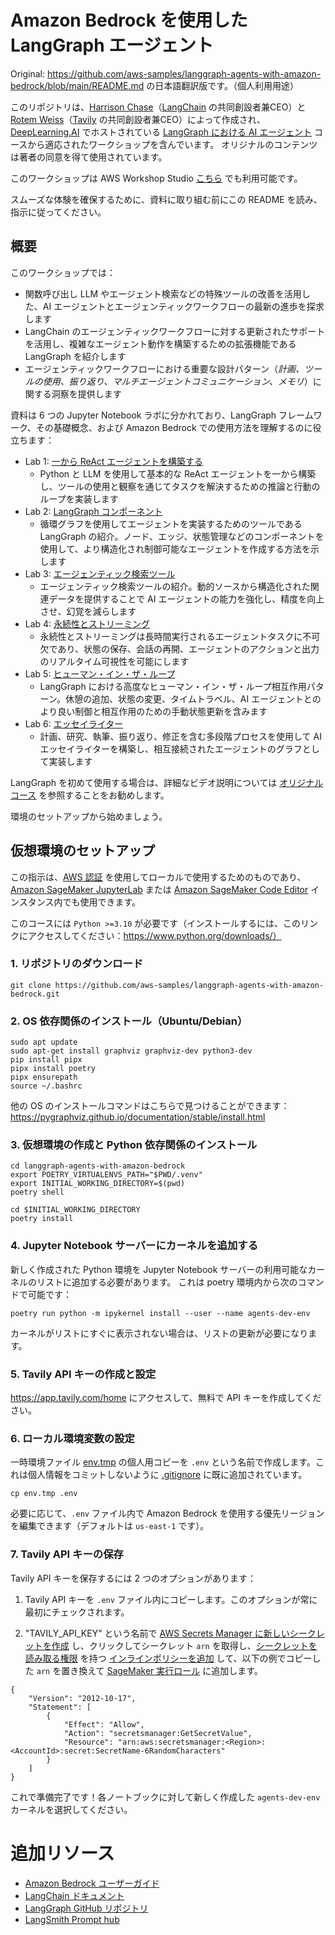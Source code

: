 # Amazon Bedrock を使用した LangGraph エージェント

Original: https://github.com/aws-samples/langgraph-agents-with-amazon-bedrock/blob/main/README.md の日本語翻訳版です。（個人利用用途）

このリポジトリは、[Harrison Chase](https://www.linkedin.com/in/harrison-chase-961287118)（[LangChain](https://www.langchain.com/) の共同創設者兼CEO）と [Rotem Weiss](https://www.linkedin.com/in/rotem-weiss)（[Tavily](https://tavily.com/) の共同創設者兼CEO）によって作成され、[DeepLearning.AI](https://www.deeplearning.ai/) でホストされている [LangGraph における AI エージェント](https://www.deeplearning.ai/short-courses/ai-agents-in-langgraph/) コースから適応されたワークショップを含んでいます。
オリジナルのコンテンツは著者の同意を得て使用されています。

このワークショップは AWS Workshop Studio [こちら](https://catalog.us-east-1.prod.workshops.aws/workshops/9bc28f51-d7c3-468b-ba41-72667f3273f1/en-US) でも利用可能です。

スムーズな体験を確保するために、資料に取り組む前にこの README を読み、指示に従ってください。

## 概要

このワークショップでは：
- 関数呼び出し LLM やエージェント検索などの特殊ツールの改善を活用した、AI エージェントとエージェンティックワークフローの最新の進歩を探求します
- LangChain のエージェンティックワークフローに対する更新されたサポートを活用し、複雑なエージェント動作を構築するための拡張機能である LangGraph を紹介します
- エージェンティックワークフローにおける重要な設計パターン（*計画、ツールの使用、振り返り、マルチエージェントコミュニケーション、メモリ*）に関する洞察を提供します

資料は 6 つの Jupyter Notebook ラボに分かれており、LangGraph フレームワーク、その基礎概念、および Amazon Bedrock での使用方法を理解するのに役立ちます：

- Lab 1: [一から ReAct エージェントを構築する](Lab_1/)
    - Python と LLM を使用して基本的な ReAct エージェントを一から構築し、ツールの使用と観察を通じてタスクを解決するための推論と行動のループを実装します
- Lab 2: [LangGraph コンポーネント](Lab_2/)
    - 循環グラフを使用してエージェントを実装するためのツールである LangGraph の紹介。ノード、エッジ、状態管理などのコンポーネントを使用して、より構造化され制御可能なエージェントを作成する方法を示します
- Lab 3: [エージェンティック検索ツール](Lab_3/)
    - エージェンティック検索ツールの紹介。動的ソースから構造化された関連データを提供することで AI エージェントの能力を強化し、精度を向上させ、幻覚を減らします
- Lab 4: [永続性とストリーミング](Lab_4/)
    - 永続性とストリーミングは長時間実行されるエージェントタスクに不可欠であり、状態の保存、会話の再開、エージェントのアクションと出力のリアルタイム可視性を可能にします
- Lab 5: [ヒューマン・イン・ザ・ループ](Lab_5/)
    - LangGraph における高度なヒューマン・イン・ザ・ループ相互作用パターン。休憩の追加、状態の変更、タイムトラベル、AI エージェントとのより良い制御と相互作用のための手動状態更新を含みます
- Lab 6: [エッセイライター](Lab_6/)
    - 計画、研究、執筆、振り返り、修正を含む多段階プロセスを使用して AI エッセイライターを構築し、相互接続されたエージェントのグラフとして実装します

LangGraph を初めて使用する場合は、詳細なビデオ説明については [オリジナルコース](https://www.deeplearning.ai/short-courses/ai-agents-in-langgraph/) を参照することをお勧めします。

環境のセットアップから始めましょう。

## 仮想環境のセットアップ

この指示は、[AWS 認証](https://docs.aws.amazon.com/cli/v1/userguide/cli-authentication-short-term.html) を使用してローカルで使用するためのものであり、[Amazon SageMaker JupyterLab](https://docs.aws.amazon.com/sagemaker/latest/dg/studio-updated-jl.html) または [Amazon SageMaker Code Editor](https://docs.aws.amazon.com/sagemaker/latest/dg/code-editor.html) インスタンス内でも使用できます。

このコースには `Python >=3.10` が必要です（インストールするには、このリンクにアクセスしてください：https://www.python.org/downloads/）

### 1. リポジトリのダウンロード

```
git clone https://github.com/aws-samples/langgraph-agents-with-amazon-bedrock.git
```

### 2. OS 依存関係のインストール（Ubuntu/Debian）

```
sudo apt update
sudo apt-get install graphviz graphviz-dev python3-dev
pip install pipx
pipx install poetry
pipx ensurepath
source ~/.bashrc
```

他の OS のインストールコマンドはこちらで見つけることができます：https://pygraphviz.github.io/documentation/stable/install.html

### 3. 仮想環境の作成と Python 依存関係のインストール

```
cd langgraph-agents-with-amazon-bedrock
export POETRY_VIRTUALENVS_PATH="$PWD/.venv"
export INITIAL_WORKING_DIRECTORY=$(pwd)
poetry shell
```

```
cd $INITIAL_WORKING_DIRECTORY
poetry install
```

### 4. Jupyter Notebook サーバーにカーネルを追加する
新しく作成された Python 環境を Jupyter Notebook サーバーの利用可能なカーネルのリストに追加する必要があります。
これは poetry 環境内から次のコマンドで可能です：
```
poetry run python -m ipykernel install --user --name agents-dev-env
```
カーネルがリストにすぐに表示されない場合は、リストの更新が必要になります。

### 5. Tavily API キーの作成と設定

https://app.tavily.com/home にアクセスして、無料で API キーを作成してください。

### 6. ローカル環境変数の設定

一時環境ファイル [env.tmp](env.tmp) の個人用コピーを `.env` という名前で作成します。これは個人情報をコミットしないように [.gitignore](.gitignore) に既に追加されています。
```
cp env.tmp .env
```
必要に応じて、`.env` ファイル内で Amazon Bedrock を使用する優先リージョンを編集できます（デフォルトは `us-east-1` です）。

### 7. Tavily API キーの保存
Tavily API キーを保存するには 2 つのオプションがあります：

1. Tavily API キーを `.env` ファイル内にコピーします。このオプションが常に最初にチェックされます。

2. "TAVILY_API_KEY" という名前で [AWS Secrets Manager に新しいシークレットを作成](https://docs.aws.amazon.com/secretsmanager/latest/userguide/create_secret.html) し、クリックしてシークレット `arn` を取得し、[シークレットを読み取る権限](https://docs.aws.amazon.com/secretsmanager/latest/userguide/auth-and-access_examples.html#auth-and-access_examples_read) を持つ [インラインポリシーを追加](https://docs.aws.amazon.com/IAM/latest/UserGuide/access_policies_manage-attach-detach.html#add-policies-console) して、以下の例でコピーした `arn` を置き換えて [SageMaker 実行ロール](https://docs.aws.amazon.com/sagemaker/latest/dg/domain-user-profile-view-describe.html) に追加します。
```
{
    "Version": "2012-10-17",
    "Statement": [
        {
            "Effect": "Allow",
            "Action": "secretsmanager:GetSecretValue",
            "Resource": "arn:aws:secretsmanager:<Region>:<AccountId>:secret:SecretName-6RandomCharacters"
        }
    ]
}
```

これで準備完了です！各ノートブックに対して新しく作成した `agents-dev-env` カーネルを選択してください。

# 追加リソース

- [Amazon Bedrock ユーザーガイド](https://docs.aws.amazon.com/bedrock/latest/userguide/what-is-bedrock.html)
- [LangChain ドキュメント](https://python.langchain.com/v0.2/docs/introduction/)
- [LangGraph GitHub リポジトリ](https://github.com/langchain-ai/langgraph)
- [LangSmith Prompt hub](https://smith.langchain.com/hub)
